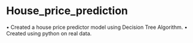 # House_price_prediction
•	Created a house price predictor model using Decision Tree Algorithm. 
•	Created using python on real data. 
